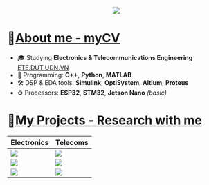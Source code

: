 <!-- Header -->
<p align="center">
  <img src="https://readme-typing-svg.herokuapp.com/?font=Righteous&size=35&center=true&vCenter=true&width=1000&height=70&duration=3000&lines=Hi+There!+👋;+I'm+Ba+Thanh;Electronics+and+Telecommunications+Engineering;" />
</p>

# 📌[About me - myCV](https://drive.google.com/file/d/1BKjBULJNqaFmmttrhNGEM_o5bkJ-ipHc/view?usp=drive_link)

- 🎓 Studying **Electronics & Telecommunications Engineering** [ETE.DUT.UDN.VN](http://ete.dut.udn.vn/gioi-thieu/tong-quan.html)
- 🧠 Programming: **C++**, **Python**, **MATLAB**
- 🛠️ DSP & EDA tools: **Simulink**, **OptiSystem**, **Altium**, **Proteus**
- ⚙️ Processors: **ESP32**, **STM32**, **Jetson Nano** *(basic)*

# 📌[My Projects - Research with me](https://drive.google.com/drive/folders/16SKT1RGw4aA7DBIhNqv73GJ5IANRuQse)
<!-- 2-column grid using a markdown table -->
| **Electronics** | **Telecoms** |
|---|---|
| <a href="https://github.com/bathanh0309/FreeRTOS_Smart_Aquarium/"><img src="https://github-readme-stats.vercel.app/api/pin/?username=bathanh0309&repo=FreeRTOS_Smart_Aquarium&theme=tokyonight" /></a> | <a href="https://github.com/bathanh0309/ADC_Modulator_Design/"><img src="https://github-readme-stats.vercel.app/api/pin/?username=bathanh0309&repo=ADC_Modulator_Design&theme=tokyonight" /></a> |
| <a href="https://github.com/bathanh0309/PBL3_Smart_Parking/"><img src="https://github-readme-stats.vercel.app/api/pin/?username=bathanh0309&repo=PBL3_Smart_Parking&theme=tokyonight" /></a> | <a href="https://github.com/bathanh0309/Latex_mmWave_THz/"><img src="https://github-readme-stats.vercel.app/api/pin/?username=bathanh0309&repo=High_Frequency_mmWave_THz&theme=tokyonight" /></a> |
| <a href="https://github.com/bathanh0309/PBL2_Design_Amplifier_OTL_Differential/"><img src="https://github-readme-stats.vercel.app/api/pin/?username=bathanh0309&repo=PBL2_Design_Amplifier_OTL_Differential&theme=tokyonight" /></a> | <a href="https://github.com/bathanh0309/Reasearch_Algorithm_RRT/"><img src="https://github-readme-stats.vercel.app/api/pin/?username=bathanh0309&repo=Reasearch_Algorithm_RRT&theme=tokyonight" /></a> |

